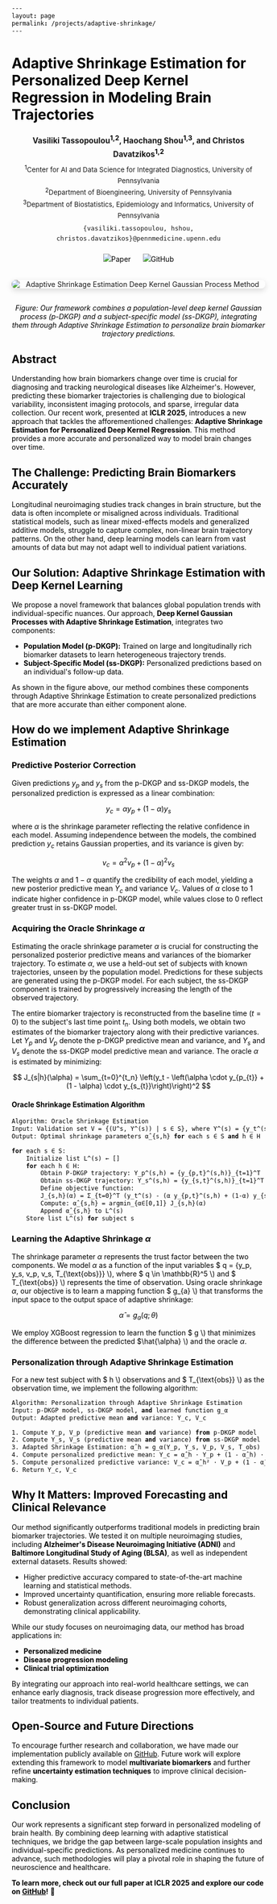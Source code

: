 ```yaml
---
layout: page
permalink: /projects/adaptive-shrinkage/
---
```


<style>
  /* Ensure all text in this page is dark black */
  h1, h2, h3, h4, h5, h6, p, li, a, span, strong, em, blockquote, code, ul, ol, dl, table, figcaption, small {
    color: #000000 !important;
  }
  
  /* Ensure figure captions are visible */
  figure figcaption, img + em {
    color: #000000 !important;
    font-style: italic;
    margin-top: 8px;
    display: block;
  }

  /* Style for the main figure */
  .main-figure {
    display: block;
    margin: 30px auto;
    max-width: 100%;
    box-shadow: 0 4px 12px rgba(0, 0, 0, 0.15);
    border-radius: 8px;
  }
  
  /* Style for authors section */
  .authors-section {
    text-align: center;
    margin: 20px 0 30px 0;
    line-height: 1.6;
  }
  
  .authors-names {
    font-weight: bold;
    font-size: 1.1em;
    margin-bottom: 5px;
  }
  
  .authors-affiliations {
    font-size: 0.95em;
    margin-bottom: 5px;
  }
  
  .authors-emails {
    font-size: 0.9em;
    font-family: monospace;
  }
  
  .superscript {
    vertical-align: super;
    font-size: smaller;
  }
</style>

# Adaptive Shrinkage Estimation for Personalized Deep Kernel Regression in Modeling Brain Trajectories

<div class="authors-section">
  <div class="authors-names">
    Vasiliki Tassopoulou<span class="superscript">1,2</span>, Haochang Shou<span class="superscript">1,3</span>, and Christos Davatzikos<span class="superscript">1,2</span>
  </div>
  <div class="authors-affiliations">
    <span class="superscript">1</span>Center for AI and Data Science for Integrated Diagnostics, University of Pennsylvania<br>
    <span class="superscript">2</span>Department of Bioengineering, University of Pennsylvania<br>
    <span class="superscript">3</span>Department of Biostatistics, Epidemiology and Informatics, University of Pennsylvania
  </div>
  <div class="authors-emails">
    {vasiliki.tassopoulou, hshou, christos.davatzikos}@pennmedicine.upenn.edu
  </div>
  <div style="margin-top: 20px;">
    <a href="https://openreview.net/forum?id=peX9zpWgg4" target="_blank" style="text-decoration: none; margin: 0 10px;">
      <img src="https://img.shields.io/badge/Paper-OpenReview-blue.svg" alt="Paper">
    </a>
    <a href="https://github.com/vatass/AdaptiveShrinkageDKGP" target="_blank" style="text-decoration: none; margin: 0 10px;">
      <img src="https://img.shields.io/badge/Code-GitHub-black.svg" alt="GitHub">
    </a>
  </div>
</div>

<div style="text-align: center;">
  <img src="/assets/img/projects/asedkgp_method.png" alt="Adaptive Shrinkage Estimation Deep Kernel Gaussian Process Method" class="main-figure">
  <em>Figure: Our framework combines a population-level deep kernel Gaussian process (p-DKGP) and a subject-specific model (ss-DKGP), integrating them through Adaptive Shrinkage Estimation to personalize brain biomarker trajectory predictions.</em>
</div>

## Abstract

Understanding how brain biomarkers change over time is crucial for diagnosing and tracking neurological diseases like Alzheimer's. However, predicting these biomarker trajectories is challenging due to biological variability, inconsistent imaging protocols, and sparse, irregular data collection. Our recent work, presented at **ICLR 2025**, introduces a new approach that tackles the afforementioned challenges: **Adaptive Shrinkage Estimation for Personalized Deep Kernel Regression**. This method provides a more accurate and personalized way to model brain changes over time.

## The Challenge: Predicting Brain Biomarkers Accurately
Longitudinal neuroimaging studies track changes in brain structure, but the data is often incomplete or misaligned across individuals. Traditional statistical models, such as linear mixed-effects models and generalized additive models, struggle to capture complex, non-linear brain trajectory patterns. On the other hand, deep learning models can learn from vast amounts of data but may not adapt well to individual patient variations.

## Our Solution: Adaptive Shrinkage Estimation with Deep Kernel Learning

We propose a novel framework that balances global population trends with individual-specific nuances. Our approach, **Deep Kernel Gaussian Processes with Adaptive Shrinkage Estimation**, integrates two components:

- **Population Model (p-DKGP):** Trained on large and longitudinally rich biomarker datasets to learn heterogeneous trajectory trends.
- **Subject-Specific Model (ss-DKGP):** Personalized predictions based on an individual's follow-up data.

As shown in the figure above, our method combines these components through Adaptive Shrinkage Estimation to create personalized predictions that are more accurate than either component alone.

## How do we implement Adaptive Shrinkage Estimation

### Predictive Posterior Correction

Given predictions $y_p$ and $y_s$ from the p-DKGP and ss-DKGP models, the personalized prediction is expressed as a linear combination:

$$ y_c = \alpha y_p + (1 - \alpha) y_s $$

where $\alpha$ is the shrinkage parameter reflecting the relative confidence in each model. Assuming independence between the models, the combined prediction $y_c$ retains Gaussian properties, and its variance is given by:

$$ v_c = \alpha^2 v_p + (1 - \alpha)^2 v_s $$

The weights $\alpha$ and $1 - \alpha$ quantify the credibility of each model, yielding a new posterior predictive mean $Y_c$ and variance $V_c$. Values of $\alpha$ close to 1 indicate higher confidence in p-DKGP model, while values close to 0 reflect greater trust in ss-DKGP model.

### Acquiring the Oracle Shrinkage $\alpha$

Estimating the oracle shrinkage parameter $\alpha$ is crucial for constructing the personalized posterior predictive means and variances of the biomarker trajectory. To estimate $\alpha$, we use a held-out set of subjects with known trajectories, unseen by the population model. Predictions for these subjects are generated using the p-DKGP model. For each subject, the ss-DKGP component is trained by progressively increasing the length of the observed trajectory.

The entire biomarker trajectory is reconstructed from the baseline time $(t=0)$ to the subject's last time point $t_n$. Using both models, we obtain two estimates of the biomarker trajectory along with their predictive variances. Let $Y_p$ and $V_p$ denote the p-DKGP predictive mean and variance, and $Y_s$ and $V_s$ denote the ss-DKGP model predictive mean and variance. The oracle $\alpha$ is estimated by minimizing:

$$ J_{s|h}(\alpha) = \sum_{t=0}^{t_n} \left(y_t - \left(\alpha \cdot y_{p_{t}} + (1 - \alpha) \cdot y_{s_{t}}\right)\right)^2 $$

#### Oracle Shrinkage Estimation Algorithm

```python
Algorithm: Oracle Shrinkage Estimation
Input: Validation set V = {(U^s, Y^(s)) | s ∈ S}, where Y^(s) = {y_t^(s)}_{t=1}^T is the ground truth trajectory
Output: Optimal shrinkage parameters α̂_{s,h} for each s ∈ S and h ∈ H

for each s ∈ S:
    Initialize list L^(s) ← []
    for each h ∈ H:
        Obtain P-DKGP trajectory: Y_p^(s,h) = {y_{p,t}^(s,h)}_{t=1}^T
        Obtain ss-DKGP trajectory: Y_s^(s,h) = {y_{s,t}^(s,h)}_{t=1}^T
        Define objective function:
        J_{s,h}(α) = Σ_{t=0}^T (y_t^(s) - (α y_{p,t}^(s,h) + (1-α) y_{s,t}^(s,h)))^2
        Compute: α̂_{s,h} = argmin_{α∈[0,1]} J_{s,h}(α)
        Append α̂_{s,h} to L^(s)
    Store list L^(s) for subject s
```

### Learning the Adaptive Shrinkage $\alpha$

The shrinkage parameter $\alpha$ represents the trust factor between the two components. We model $\alpha$ as a function of the input variables $ q = \{y_p, y_s, v_p, v_s, T_{\text{obs}}\} \\), where $ q \in \mathbb{R}^5 \\) and $ T_{\text{obs}} \\) represents the time of observation. Using oracle shrinkage $\alpha$, our objective is to learn a mapping function $ g_{a} \\) that transforms the input space to the output space of adaptive shrinkage:

$$ \hat{\alpha} = g_{a}(q; \theta) $$

We employ XGBoost regression to learn the function $ g \\) that minimizes the difference between the predicted $\hat{\alpha} \\) and the oracle $\alpha$.

### Personalization through Adaptive Shrinkage Estimation

For a new test subject with $ h \\) observations and $ T_{\text{obs}} \\) as the observation time, we implement the following algorithm:

```python
Algorithm: Personalization through Adaptive Shrinkage Estimation
Input: p-DKGP model, ss-DKGP model, and learned function g_α
Output: Adapted predictive mean and variance: Y_c, V_c

1. Compute Y_p, V_p (predictive mean and variance) from p-DKGP model
2. Compute Y_s, V_s (predictive mean and variance) from ss-DKGP model
3. Adapted Shrinkage Estimation: α̂_h = g_α(Y_p, Y_s, V_p, V_s, T_obs)
4. Compute personalized predictive mean: Y_c = α̂_h · Y_p + (1 - α̂_h) · Y_s
5. Compute personalized predictive variance: V_c = α̂_h² · V_p + (1 - α̂_h)² · V_s
6. Return Y_c, V_c
```

## Why It Matters: Improved Forecasting and Clinical Relevance

Our method significantly outperforms traditional models in predicting brain biomarker trajectories. We tested it on multiple neuroimaging studies, including **Alzheimer's Disease Neuroimaging Initiative (ADNI)** and **Baltimore Longitudinal Study of Aging (BLSA)**, as well as independent external datasets. Results showed:

- Higher predictive accuracy compared to state-of-the-art machine learning and statistical methods.
- Improved uncertainty quantification, ensuring more reliable forecasts.
- Robust generalization across different neuroimaging cohorts, demonstrating clinical applicability.

While our study focuses on neuroimaging data, our method has broad applications in:

- **Personalized medicine**
- **Disease progression modeling**
- **Clinical trial optimization**

By integrating our approach into real-world healthcare settings, we can enhance early diagnosis, track disease progression more effectively, and tailor treatments to individual patients.

## Open-Source and Future Directions

To encourage further research and collaboration, we have made our implementation publicly available on [GitHub](https://github.com/vatass/AdaptiveShrinkageDKGP). Future work will explore extending this framework to model **multivariate biomarkers** and further refine **uncertainty estimation techniques** to improve clinical decision-making.

## Conclusion

Our work represents a significant step forward in personalized modeling of brain health. By combining deep learning with adaptive statistical techniques, we bridge the gap between large-scale population insights and individual-specific predictions. As personalized medicine continues to advance, such methodologies will play a pivotal role in shaping the future of neuroscience and healthcare.

**To learn more, check out our full paper at ICLR 2025 and explore our code on [GitHub](https://github.com/vatass/AdaptiveShrinkageDKGP)!** 🚀

